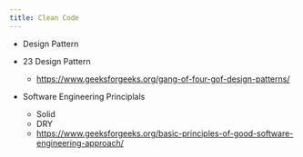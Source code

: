```yaml
---
title: Clean Code
---
```


- Design Pattern 

- 23 Design Pattern
  - https://www.geeksforgeeks.org/gang-of-four-gof-design-patterns/
- Software Engineering Principlals
  - Solid
  - DRY
  - https://www.geeksforgeeks.org/basic-principles-of-good-software-engineering-approach/

